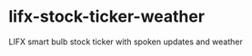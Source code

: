 lifx-stock-ticker-weather
=========================

LIFX smart bulb stock ticker with spoken updates and weather

